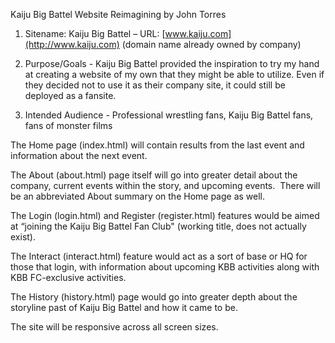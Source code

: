 Kaiju Big Battel Website Reimagining by John Torres  


1) Sitename: Kaiju Big Battel – URL: [www.kaiju.com](http://www.kaiju.com)
(domain name already owned by company)  
  
2) Purpose/Goals - Kaiju Big Battel provided the inspiration
to try my hand at creating a website of my own that they might be able to utilize.  Even if they decided not to use it as their company site, it could still be deployed as a fansite.  
  
3) Intended Audience - Professional wrestling fans, Kaiju Big Battel fans, fans of monster films  


The Home page (index.html) will contain results from the last event and information about the next event.
  
The About (about.html) page itself will go into greater detail about the company, current events within the story, and upcoming events.  There will be an abbreviated About summary on the Home page as well.  
 
The Login (login.html) and Register (register.html) features would be aimed at “joining the Kaiju Big Battel Fan Club" (working title, does not actually exist).

The Interact (interact.html) feature would act as a sort of base or HQ for those that login, with information about upcoming KBB activities along with KBB FC-exclusive activities.  
  
The History (history.html) page would go into greater depth about the storyline past of Kaiju Big Battel and how it came to be.  
  
The site will be responsive across all screen sizes.
